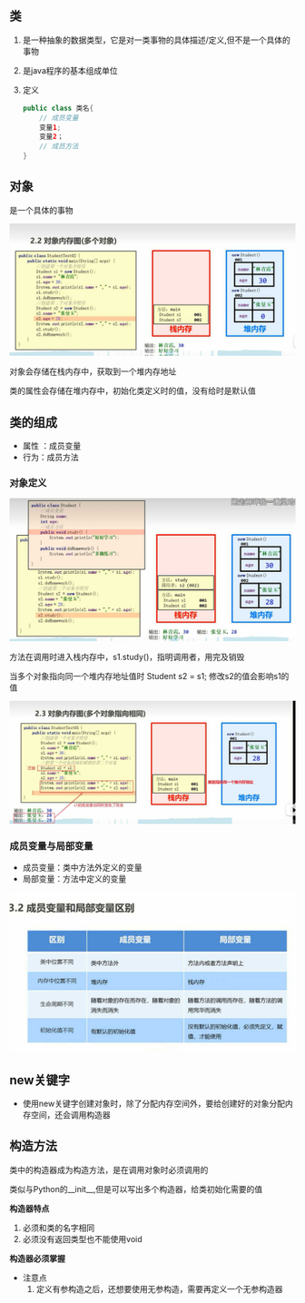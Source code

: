 ## 类

1. 是一种抽象的数据类型，它是对一类事物的具体描述/定义,但不是一个具体的事物

2. 是java程序的基本组成单位

3. 定义

   ```java
   public class 类名{
       // 成员变量
       变量1;
       变量2；
       // 成员方法
   }
   ```

   

## 对象

 是一个具体的事物 

![多个对象的内存图](java笔记/images/多个对象的内存图.jpg)

对象会存储在栈内存中，获取到一个堆内存地址

类的属性会存储在堆内存中，初始化类定义时的值，没有给时是默认值

## 类的组成

- 属性 ：成员变量
- 行为：成员方法

### 对象定义

![](java笔记/images/多个对象的内存图之方法调用.jpg)

方法在调用时进入栈内存中，s1.study()，指明调用者，用完及销毁



当多个对象指向同一个堆内存地址值时 Student s2 = s1; 修改s2的值会影响s1的值

![](java笔记/images/多个对象的内存图(多个对象指向同一个内存地址).jpg)

### 成员变量与局部变量

- 成员变量：类中方法外定义的变量
- 局部变量：方法中定义的变量

![](java笔记/images/成员变量与局部变量的区别.jpg)

## new关键字

- 使用new关键字创建对象时，除了分配内存空间外，要给创建好的对象分配内存空间，还会调用构造器

## 构造方法

类中的构造器成为构造方法，是在调用对象时必须调用的

类似与Python的__init__,但是可以写出多个构造器，给类初始化需要的值

**构造器特点**

1. 必须和类的名字相同
2. 必须没有返回类型也不能使用void

**构造器必须掌握**

- 注意点
  1. 定义有参构造之后，还想要使用无参构造，需要再定义一个无参构造器

